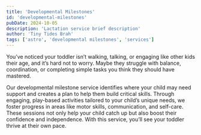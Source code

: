 ```yaml
---
title: 'Developmental Milestones'
id: 'developmental-milestones'
pubDate: 2024-10-05
description: 'Lactation service brief description'
author: 'Tiny Tides Brah'
tags: ['astro', 'developmental milestones', 'services']
---
```


You’ve noticed your toddler isn’t walking, talking, or engaging like other kids their age, and it’s hard not to worry. Maybe they struggle with balance, coordination, or completing simple tasks you think they should have mastered.

<span class=" font-semibold bg-blue-600/10">Our developmental milestone service identifies where your child may need support and creates a plan to help them build critical skills.</span> Through engaging, play-based activities tailored to your child’s unique needs, we foster progress in areas like motor skills, communication, and self-care. These sessions not only help your child catch up but also boost their confidence and independence. With this service, you’ll see your toddler thrive at their own pace.
